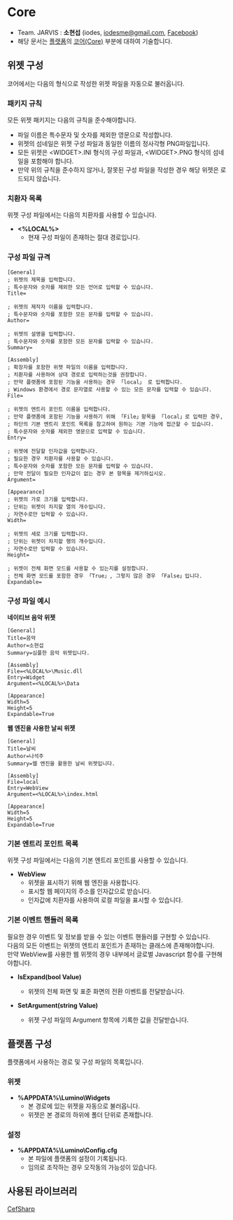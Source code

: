 # Core
* Team. JARVIS : **소현섭** (iodes, [iodesme@gmail.com](mailTo:iodesme@gmail.com), [Facebook](https://www.facebook.com/profile.php?id=100009172387549))
* 해당 문서는 [플랫폼](https://github.com/1step6thswmaestro/12)의 [코어(Core)](https://github.com/1step6thswmaestro/12/tree/master/core) 부분에 대하여 기술합니다.

## 위젯 구성
코어에서는 다음의 형식으로 작성한 위젯 파일을 자동으로 불러옵니다.

### 패키지 규칙
모든 위젯 패키지는 다음의 규칙을 준수해야합니다.
* 파일 이름은 특수문자 및 숫자를 제외한 영문으로 작성합니다.
* 위젯의 섬네일은 위젯 구성 파일과 동일한 이름의 정사각형 PNG파일입니다.
* 모든 위젯은 \<WIDGET\>.INI 형식의 구성 파일과, \<WIDGET\>.PNG 형식의 섬네일을 포함해야 합니다.
* 만약 위의 규칙을 준수하지 않거나, 잘못된 구성 파일을 작성한 경우 해당 위젯은 로드되지 않습니다.

### 치환자 목록
위젯 구성 파일에서는 다음의 치환자를 사용할 수 있습니다.
* **\<%LOCAL%\>**
  * 현재 구성 파일이 존재하는 절대 경로입니다.

### 구성 파일 규격

    [General]
    ; 위젯의 제목을 입력합니다.
    ; 특수문자와 숫자를 제외한 모든 언어로 입력할 수 있습니다.
    Title=

    ; 위젯의 제작자 이름을 입력합니다.
    ; 특수문자와 숫자를 포함한 모든 문자를 입력할 수 있습니다.
    Author=

    ; 위젯의 설명을 입력합니다.
    ; 특수문자와 숫자를 포함한 모든 문자를 입력할 수 있습니다.
    Summary=

    [Assembly]
    ; 확장자를 포함한 위젯 파일의 이름을 입력합니다.
    ; 치환자를 사용하여 상대 경로로 입력하는것을 권장합니다.
    ; 만약 플랫폼에 포함된 기능을 사용하는 경우 「local」 로 입력합니다.
    ; Windows 환경에서 경로 문자열로 사용할 수 있는 모든 문자를 입력할 수 있습니다.
    File=

    ; 위젯의 엔트리 포인트 이름을 입력합니다.
    ; 만약 플랫폼에 포함된 기능을 사용하기 위해 「File」항목을 「local」로 입력한 경우,
    ; 하단의 기본 엔트리 포인트 목록을 참고하여 원하는 기본 기능에 접근할 수 있습니다.
    ; 특수문자와 숫자를 제외한 영문으로 입력할 수 있습니다.
    Entry=

    ; 위젯에 전달할 인자값을 입력합니다.
    ; 필요한 경우 치환자를 사용할 수 있습니다.
    ; 특수문자와 숫자를 포함한 모든 문자를 입력할 수 있습니다.
    ; 만약 전달이 필요한 인자값이 없는 경우 본 항목을 제거하십시오.
    Argument=

    [Appearance]
    ; 위젯의 가로 크기를 입력합니다.
    ; 단위는 위젯이 차지할 열의 개수입니다.
    ; 자연수로만 입력할 수 있습니다.
    Width=

    ; 위젯의 세로 크기를 입력합니다.
    ; 단위는 위젯이 차지할 행의 개수입니다.
    ; 자연수로만 입력할 수 있습니다.
    Height=

    ; 위젯이 전체 화면 모드를 사용할 수 있는지를 설정합니다.
    ; 전체 화면 모드를 포함한 경우 「True」, 그렇지 않은 경우 「False」입니다.
    Expandable=

### 구성 파일 예시
**네이티브 음악 위젯**

    [General]
    Title=음악
    Author=소현섭
    Summary=심플한 음악 위젯입니다.

    [Assembly]
    File=<%LOCAL%>\Music.dll
    Entry=Widget
    Argument=<%LOCAL%>\Data

    [Appearance]
    Width=5
    Height=5
    Expandable=True

**웹 엔진을 사용한 날씨 위젯**

    [General]
    Title=날씨
    Author=나석주
    Summary=웹 엔진을 활용한 날씨 위젯입니다.

    [Assembly]
    File=local
    Entry=WebView
    Argument=<%LOCAL%>\index.html

    [Appearance]
    Width=5
    Height=5
    Expandable=True

### 기본 엔트리 포인트 목록
위젯 구성 파일에서는 다음의 기본 엔트리 포인트를 사용할 수 있습니다.
* **WebView**
  * 위젯을 표시하기 위해 웹 엔진을 사용합니다.
  * 표시할 웹 페이지의 주소를 인자값으로 받습니다.
  * 인자값에 치환자를 사용하여 로컬 파일을 표시할 수 있습니다.

### 기본 이벤트 핸들러 목록
필요한 경우 이벤트 및 정보를 받을 수 있는 이벤트 핸들러를 구현할 수 있습니다.  
다음의 모든 이벤트는 위젯의 엔트리 포인트가 존재하는 클래스에 존재해야합니다.  
만약 WebView를 사용한 웹 위젯의 경우 내부에서 글로벌 Javascript 함수를 구현해야합니다.
* **IsExpand(bool Value)**
  * 위젯의 전체 화면 및 표준 화면의 전환 이벤트를 전달받습니다.

* **SetArgument(string Value)**
  * 위젯 구성 파일의 Argument 항목에 기록한 값을 전달받습니다.

## 플랫폼 구성
플랫폼에서 사용하는 경로 및 구성 파일의 목록입니다.

### 위젯
* **%APPDATA%\Lumino\Widgets**
  * 본 경로에 있는 위젯을 자동으로 불러옵니다.
  * 위젯은 본 경로의 하위에 폴더 단위로 존재합니다.

### 설정
* **%APPDATA%\Lumino\Config.cfg**
  * 본 파일에 플랫폼의 설정이 기록됩니다.
  * 임의로 조작하는 경우 오작동의 가능성이 있습니다.

## 사용된 라이브러리
[CefSharp](https://github.com/cefsharp/CefSharp)
